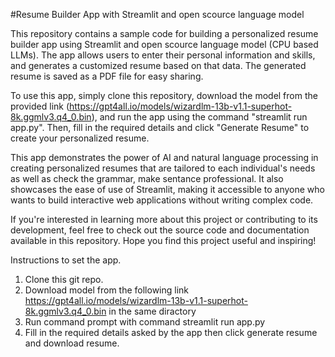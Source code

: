 #Resume Builder App with Streamlit and open scource language model


This repository contains a sample code for building a personalized resume builder app using Streamlit and open scource language model (CPU based LLMs).
The app allows users to enter their personal information and skills, and generates a customized resume based on that data. The generated resume is saved as a PDF file for easy sharing.

To use this app, simply clone this repository, download the model from the provided link (https://gpt4all.io/models/wizardlm-13b-v1.1-superhot-8k.ggmlv3.q4_0.bin), 
and run the app using the command "streamlit run app.py". Then, fill in the required details and click "Generate Resume" to create your personalized resume.

This app demonstrates the power of AI and natural language processing in creating personalized resumes that are tailored to each individual's needs as well as check the grammar, make sentance professional.
It also showcases the ease of use of Streamlit, making it accessible to anyone who wants to build interactive web applications without writing complex code.

If you're interested in learning more about this project or contributing to its development, feel free to check out the source code and documentation available in this repository.
Hope you find this project useful and inspiring!

Instructions to set the app.
1. Clone this git repo.
2. Download model from the following link https://gpt4all.io/models/wizardlm-13b-v1.1-superhot-8k.ggmlv3.q4_0.bin in the same diractory 
3. Run command prompt with command streamlit run app.py
4. Fill in the required details asked by the app then click generate resume and download resume.
